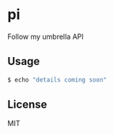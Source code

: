 # pi

Follow my umbrella API


## Usage

```bash
$ echo "details coming soon"
```


## License

MIT
